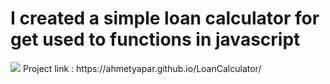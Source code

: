 <h1>I created a simple loan calculator for get used to functions in javascript</h1>
<img src="https://github.com/ahmetyapar/LoanCalculator/assets/109108488/7c6ef1ee-b522-4d97-b15f-de6e9dc567dd">
Project link : https://ahmetyapar.github.io/LoanCalculator/
